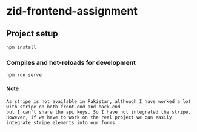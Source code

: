 # zid-frontend-assignment

## Project setup
```
npm install
```

### Compiles and hot-reloads for development
```
npm run serve
```

#### Note
```
As stripe is not available in Pakistan, although I have worked a lot with stripe on both front-end and back-end 
but I can't share the api keys. So I have not integrated the stripe. However, if we have to work on the real project we can easily integrate stripe elements into our forms.
```
